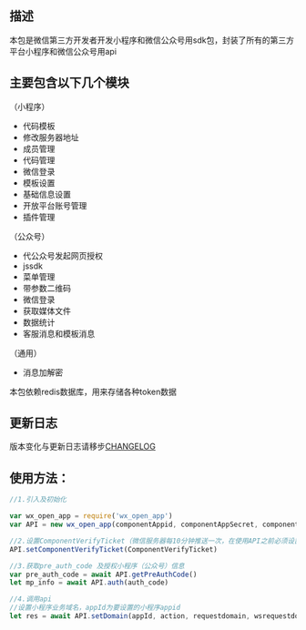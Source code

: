 


## 描述

本包是微信第三方开发者开发小程序和微信公众号用sdk包，封装了所有的第三方平台小程序和微信公众号用api

## 主要包含以下几个模块
（小程序）
- 代码模板
- 修改服务器地址
- 成员管理
- 代码管理
- 微信登录
- 模板设置
- 基础信息设置
- 开放平台账号管理
- 插件管理

（公众号）
- 代公众号发起网页授权
- jssdk
- 菜单管理
- 带参数二维码
- 微信登录
- 获取媒体文件
- 数据统计
- 客服消息和模板消息

（通用）
- 消息加解密

本包依赖redis数据库，用来存储各种token数据


## 更新日志

版本变化与更新日志请移步[CHANGELOG](./CHANGELOG)

## 使用方法：
```js
//1.引入及初始化

var wx_open_app = require('wx_open_app')
var API = new wx_open_app(componentAppid, componentAppSecret, componentKey, componentToken, redisConfig)

//2.设置ComponentVerifyTicket（微信服务器每10分钟推送一次，在使用API之前必须设置）
API.setComponentVerifyTicket(ComponentVerifyTicket)

//3.获取pre_auth_code 及授权小程序（公众号）信息
var pre_auth_code = await API.getPreAuthCode()
let mp_info = await API.auth(auth_code)

//4.调用api
//设置小程序业务域名，appId为要设置的小程序appid
let res = await API.setDomain(appId, action, requestdomain, wsrequestdomain, uploaddomain, downloaddomain)
```
